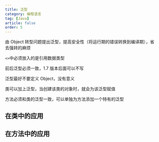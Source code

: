 ```yaml
---
title: 泛型
category: 编程语言
tag: [Java]
article: false
order: 5
---
```


由 Object 转型问题提出泛型，提高安全性（将运行期的错误转换到编译期），省去强转的麻烦

`<>`中必须放入的是引用数据类型

前后泛型必须一致，1.7 版本后面可以不写

泛型最好不要定义 Object，没有意义

类可以加上泛型，当创建该类的对象时，就会为该泛型赋值

方法必须和类的泛型一致，可以单独为方法添加一个特有的泛型

## 在类中的应用

<!-- todo -->

## 在方法中的应用

<!-- todo -->